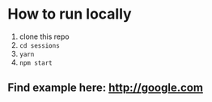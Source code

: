 # How to run locally

1. clone this repo
2. `cd sessions`
3. `yarn`
4. `npm start`

## Find example here: http://google.com
